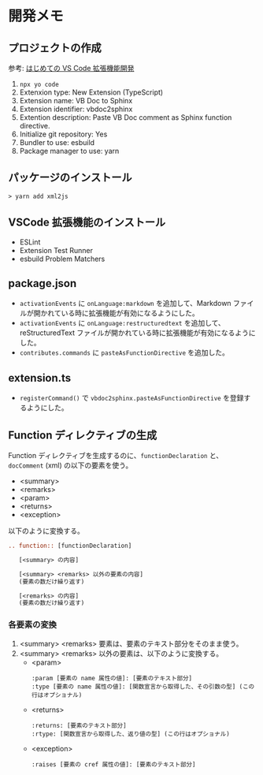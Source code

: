 # 開発メモ

## プロジェクトの作成

参考: [はじめての VS Code 拡張機能開発](https://zenn.dev/hiro256ex/articles/20230625_getstartedvscodeextension)

1. `npx yo code`
1. Extenxion type: New Extension (TypeScript)
1. Extension name: VB Doc to Sphinx
1. Extension identifier: vbdoc2sphinx
1. Extention description: Paste VB Doc comment as Sphinx function directive.
1. Initialize git repository: Yes
1. Bundler to use: esbuild
1. Package manager to use: yarn

## パッケージのインストール

```
> yarn add xml2js
```

## VSCode 拡張機能のインストール

- ESLint
- Extension Test Runner
- esbuild Problem Matchers

## package.json

- `activationEvents` に `onLanguage:markdown` を追加して、Markdown ファイルが開かれている時に拡張機能が有効になるようにした。
- `activationEvents` に `onLanguage:restructuredtext` を追加して、reStructuredText ファイルが開かれている時に拡張機能が有効になるようにした。
- `contributes.commands` に `pasteAsFunctionDirective` を追加した。

## extension.ts

- `registerCommand()` で `vbdoc2sphinx.pasteAsFunctionDirective` を登録するようにした。

## Function ディレクティブの生成

Function ディレクティブを生成するのに、`functionDeclaration` と、`docComment` (xml) の以下の要素を使う。

- \<summary>
- \<remarks>
- \<param>
- \<returns>
- \<exception>

以下のように変換する。

```restructuredtext
.. function:: [functionDeclaration]

   [<summary> の内容]

   [<summary> <remarks> 以外の要素の内容]
   (要素の数だけ繰り返す)

   [<remarks> の内容]
   (要素の数だけ繰り返す)
```

### 各要素の変換

1. \<summary> \<remarks> 要素は、要素のテキスト部分をそのまま使う。
1. \<summary> \<remarks> 以外の要素は、以下のように変換する。
    - \<param>
        ```
        :param [要素の name 属性の値]: [要素のテキスト部分]
        :type [要素の name 属性の値]: [関数宣言から取得した、その引数の型] (この行はオプショナル)
        ```
    - \<returns>
        ```
        :returns: [要素のテキスト部分]
        :rtype: [関数宣言から取得した、返り値の型] (この行はオプショナル)
        ```
    - \<exception>
        ```
        :raises [要素の cref 属性の値]: [要素のテキスト部分]
        ```
